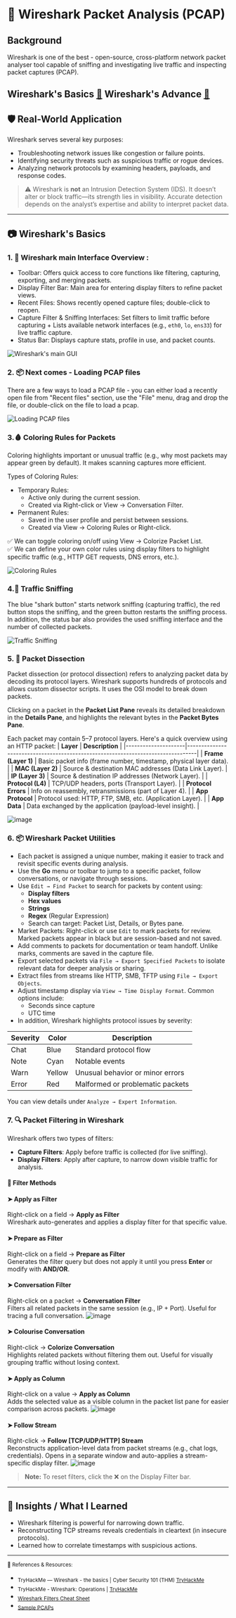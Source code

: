 # 🦈 Wireshark Packet Analysis (PCAP)

## Background
Wireshark is one of the best - open-source, cross-platform network packet analyser tool capable of sniffing and investigating live traffic and inspecting packet captures (PCAP). 

Wireshark's Basics [📎](https://github.com/Dee-Techie/Cybersecurity-Portfolio/edit/main/Write-Ups/Packet_Capture_and_Analysis.md#-wiresharks-basics)
Wireshark's Advance [📎]()
---

## 🛡️ Real-World Application
Wireshark serves several key purposes:

- Troubleshooting network issues like congestion or failure points.
- Identifying security threats such as suspicious traffic or rogue devices.
- Analyzing network protocols by examining headers, payloads, and response codes.

> ⚠️ Wireshark is **not** an Intrusion Detection System (IDS). It doesn’t alter or block traffic—its strength lies in visibility. Accurate detection depends on the analyst’s expertise and ability to interpret packet data.

---

## 📷 Wireshark's Basics

### 1. 🧰 Wireshark main Interface Overview :
  - Toolbar: Offers quick access to core functions like filtering, capturing, exporting, and merging packets.
  - Display Filter Bar: Main area for entering display filters to refine packet views.
  - Recent Files: Shows recently opened capture files; double-click to reopen.
  - Capture Filter & Sniffing Interfaces: Set filters to limit traffic before capturing + Lists available network interfaces (e.g., `eth0`, `lo`, `ens33`) for live traffic capture.
  - Status Bar: Displays capture stats, profile in use, and packet counts.

<img alt="Wireshark's main GUI" src="https://github.com/user-attachments/assets/88f95b71-8a97-490e-9d65-69e191cb5993" />

### 2. 📦 Next comes - Loading PCAP files </br>

There are a few ways to load a PCAP file - you can either load a recently open file from "Recent files" section, use the "File" menu, drag and drop the file, or double-click on the file to load a pcap.
</br>

<img alt="Loading PCAP files" src="https://github.com/user-attachments/assets/2f303251-a73e-4f9b-aece-15d3d0cf1bab" /></br>

### 3.🩸 Coloring Rules for Packets </br>

Coloring highlights important or unusual traffic (e.g., why most packets may appear green by default). It makes scanning captures more efficient.

Types of Coloring Rules:
- Temporary Rules:
  - Active only during the current session.
  - Created via Right-click or View → Conversation Filter.
- Permanent Rules:
  - Saved in the user profile and persist between sessions.
  - Created via View → Coloring Rules or Right-click.

✅ We can toggle coloring on/off using View → Colorize Packet List.</br>
✅ We can define your own color rules using display filters to highlight specific traffic (e.g., HTTP GET requests, DNS errors, etc.).</br>

<img alt="Coloring Rules" src="https://github.com/user-attachments/assets/24c1dbb9-d155-4700-a98d-8a00d663a0ed" />

### 4.🚦 Traffic Sniffing </br>

The blue "shark button" starts network sniffing (capturing traffic), the red button stops the sniffing, and the green button restarts the sniffing process. In addition, the status bar also provides the used sniffing interface and the number of collected packets.

<img alt="Traffic Sniffing" src="https://github.com/user-attachments/assets/193121ae-5ba9-405f-bbcd-140c2dc01a56" /></br>

### 5. 🧪 Packet Dissection

Packet dissection (or protocol dissection) refers to analyzing packet data by decoding its protocol layers. Wireshark supports hundreds of protocols and allows custom dissector scripts. It uses the OSI model to break down packets.

Clicking on a packet in the **Packet List Pane** reveals its detailed breakdown in the **Details Pane**, and highlights the relevant bytes in the **Packet Bytes Pane**.

Each packet may contain 5–7 protocol layers. Here's a quick overview using an HTTP packet:
  | **Layer**           | **Description**                                                                 |
  |---------------------|---------------------------------------------------------------------------------|
  | **Frame (Layer 1)** | Basic packet info (frame number, timestamp, physical layer data).              |
  | **MAC (Layer 2)**   | Source & destination MAC addresses (Data Link Layer).                          |
  | **IP (Layer 3)**    | Source & destination IP addresses (Network Layer).                             |
  | **Protocol (L4)**   | TCP/UDP headers, ports (Transport Layer).                                      |
  | **Protocol Errors** | Info on reassembly, retransmissions (part of Layer 4).                         |
  | **App Protocol**    | Protocol used: HTTP, FTP, SMB, etc. (Application Layer).                       |
  | **App Data**        | Data exchanged by the application (payload-level insight).                     |

![image](https://github.com/user-attachments/assets/afbb3885-22e4-4dd5-92ba-27633bd4bd0a)

### 6. 📦 Wireshark Packet Utilities
- Each packet is assigned a unique number, making it easier to track and revisit specific events during analysis.
- Use the **Go** menu or toolbar to jump to a specific packet, follow conversations, or navigate through sessions.
- Use `Edit → Find Packet` to search for packets by content using:
  - **Display filters**
  - **Hex values**
  - **Strings**
  - **Regex** (Regular Expression)
  - Search can target: Packet List, Details, or Bytes pane.
- Market Packets: Right-click or use `Edit` to mark packets for review. Marked packets appear in black but are session-based and not saved.
- Add comments to packets for documentation or team handoff. Unlike marks, comments are saved in the capture file.
- Export selected packets via `File → Export Specified Packets` to isolate relevant data for deeper analysis or sharing.
- Extract files from streams like HTTP, SMB, TFTP using `File → Export Objects`.
- Adjust timestamp display via `View → Time Display Format`. Common options include:
  - Seconds since capture
  - UTC time
- In addition, Wireshark highlights protocol issues by severity:

| Severity | Color  | Description                          |
|----------|--------|--------------------------------------|
| Chat     | Blue   | Standard protocol flow               |
| Note     | Cyan   | Notable events                       |
| Warn     | Yellow | Unusual behavior or minor errors     |
| Error    | Red    | Malformed or problematic packets     |

You can view details under `Analyze → Expert Information`.

### 7. 🔍 Packet Filtering in Wireshark

Wireshark offers two types of filters:

- **Capture Filters**: Apply before traffic is collected (for live sniffing).
- **Display Filters**: Apply after capture, to narrow down visible traffic for analysis.

#### 🧪 Filter Methods

#### ➤ Apply as Filter
Right-click on a field → **Apply as Filter**  
Wireshark auto-generates and applies a display filter for that specific value.

#### ➤ Prepare as Filter
Right-click on a field → **Prepare as Filter**  
Generates the filter query but does not apply it until you press **Enter** or modify with **AND/OR**.

#### ➤ Conversation Filter
Right-click on a packet → **Conversation Filter**  
Filters all related packets in the same session (e.g., IP + Port). Useful for tracing a full conversation.
![image](https://github.com/user-attachments/assets/099f2833-6ea6-43c0-af0a-db67bc056b45)

#### ➤ Colourise Conversation
Right-click → **Colorize Conversation**  
Highlights related packets without filtering them out. Useful for visually grouping traffic without losing context.

#### ➤ Apply as Column
Right-click on a value → **Apply as Column**  
Adds the selected value as a visible column in the packet list pane for easier comparison across packets.
![image](https://github.com/user-attachments/assets/b988eb49-d866-4558-b0cd-42b11b9cec7e)

#### ➤ Follow Stream
Right-click → **Follow [TCP/UDP/HTTP] Stream**  
Reconstructs application-level data from packet streams (e.g., chat logs, credentials). Opens in a separate window and auto-applies a stream-specific display filter.
![image](https://github.com/user-attachments/assets/da382ebe-00c6-4934-9eff-bc49eabc6605)

> **Note:** To reset filters, click the ❌ on the Display Filter bar.

---

## 🧠 Insights / What I Learned
- Wireshark filtering is powerful for narrowing down traffic.
- Reconstructing TCP streams reveals credentials in cleartext (in insecure protocols).
- Learned how to correlate timestamps with suspicious actions.


---

<sub> 🔗 References & Resources: </sub>
- <sub>TryHackMe —  Wireshark - the basics | Cyber Security 101 (THM) [TryHackMe](https://tryhackme.com/room/wiresharkthebasics)
- <sub>TryHackMe - Wireshark: Operations | [TryHackMe](https://tryhackme.com/room/wiresharkpacketoperations)
- <sub>[Wireshark Filters Cheat Sheet](https://cheatography.com/wireshark/)
- <sub>[Sample PCAPs](https://www.malware-traffic-analysis.net/) </sub>
